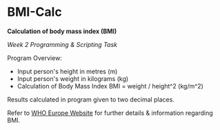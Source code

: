 # BMI-Calc

**Calculation of body mass index (BMI)**

*Week 2 Programming & Scripting Task*

Program Overview:
- Input person's height in metres (m)
- Input person's weight in kilograms (kg)
- Calculation of Body Mass Index BMI = weight / height^2 (kg/m^2)

Results calculated in program given to two decimal places.

Refer to [WHO Europe Website](http://www.euro.who.int/en/health-topics/disease-prevention/nutrition/a-healthy-lifestyle/body-mass-index-bmi) for further details & information regarding BMI.
